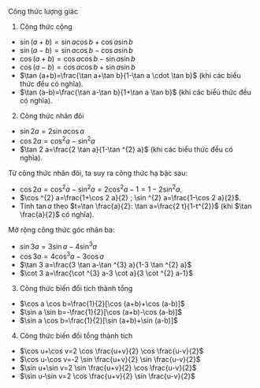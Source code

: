 Công thức lượng giác

1. Công thức cộng

- $\sin (a+b)=\sin a \cos b+\cos a \sin b$
- $\sin (a-b)=\sin a \cos b-\cos a \sin b$
- $\cos (a+b)=\cos a \cos b-\sin a \sin b$
- $\cos (a-b)=\cos a \cos b+\sin a \sin b$
- $\tan (a+b)=\frac{\tan a+\tan b}{1-\tan a \cdot \tan b}$ (khi các biểu thức đều có nghĩa).
- $\tan (a-b)=\frac{\tan a-\tan b}{1+\tan a \tan b}$ (khi các biểu thức đều có nghĩa).


2. Công thức nhân đôi

- $\sin 2 a=2 \sin a \cos a$
- $\cos 2 a=\cos ^{2} a-\sin ^{2} a$
- $\tan 2 a=\frac{2 \tan a}{1-\tan ^{2} a}$ (khi các biểu thức đều có nghĩa).


Từ công thức nhân đôi, ta suy ra công thức hạ bậc sau:

- $\cos 2 a=\cos ^{2} a-\sin ^{2} a=2 \cos ^{2} a-1=1-2 \sin ^{2} a$.
- $\cos ^{2} a=\frac{1+\cos 2 a}{2} ; \sin ^{2} a=\frac{1-\cos 2 a}{2}$.
- Tính $\tan a$ theo $t=\tan \frac{a}{2}: \tan a=\frac{2 t}{1-t^{2}}$ (khi $\tan \frac{a}{2}$ có nghĩa).


Mở rộng công thức góc nhân ba:

- $\sin 3 a=3 \sin a-4 \sin ^{3} a$
- $\cos 3 a=4 \cos ^{3} a-3 \cos a$
- $\tan 3 a=\frac{3 \tan a-\tan ^{3} a}{1-3 \tan ^{2} a}$
- $\cot 3 a=\frac{\cot ^{3} a-3 \cot a}{3 \cot ^{2} a-1}$


3. Công thức biến đổi tích thành tổng

- $\cos a \cos b=\frac{1}{2}[\cos (a+b)+\cos (a-b)]$
- $\sin a \sin b=-\frac{1}{2}[\cos (a+b)-\cos (a-b)]$
- $\sin a \cos b=\frac{1}{2}[\sin (a+b)+\sin (a-b)]$


4. Công thức biến đổi tổng thành tích

- $\cos u+\cos v=2 \cos \frac{u+v}{2} \cos \frac{u-v}{2}$
- $\cos u-\cos v=-2 \sin \frac{u+v}{2} \sin \frac{u-v}{2}$
- $\sin u+\sin v=2 \sin \frac{u+v}{2} \cos \frac{u-v}{2}$
- $\sin u-\sin v=2 \cos \frac{u+v}{2} \sin \frac{u-v}{2}$


